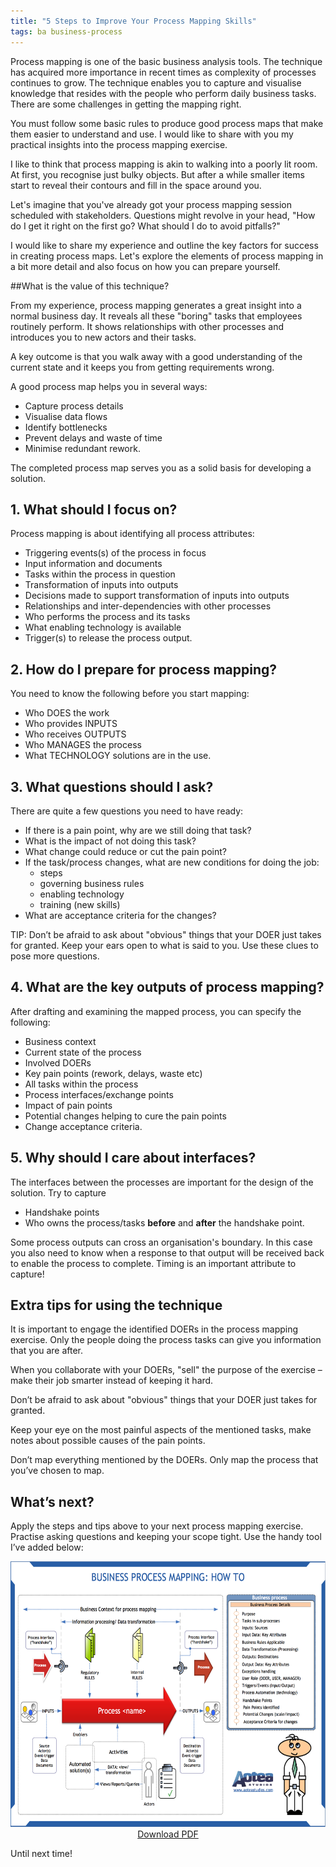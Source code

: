 ```yaml
---
title: "5 Steps to Improve Your Process Mapping Skills"
tags: ba business-process
---
```


Process mapping is one of the basic business analysis tools. The technique has acquired more importance in recent times as complexity of processes continues to grow.
The technique enables you to capture and visualise knowledge that resides with the people who perform daily business tasks. There are some challenges in getting the mapping right. 

You must follow some basic rules to produce good process maps that make them easier to understand and use. I would like to share with you my practical insights into the process mapping exercise.					

I like to think that process mapping is akin to walking into a poorly lit room. At first, you recognise just bulky objects. But after a while smaller items start to reveal their contours  and fill in the space around you. 

Let's imagine that you've already got your process mapping session scheduled with stakeholders. Questions might revolve in your head, "How do I get it right on the first go? What should I do to avoid pitfalls?" 

I would like to share my experience and outline the key factors for success in creating process maps. Let's explore the elements of process mapping in a bit more detail and also focus on how you can prepare yourself.

##What is the value of this technique?

From my experience, process mapping generates a great insight into a normal business day. It reveals all these "boring" tasks that employees routinely perform. It shows relationships with other processes and introduces you to new actors and their tasks.

A key outcome is that you walk away with a good understanding of the current state and it keeps you from getting requirements wrong.

A good process map helps you in several ways:
 
* Capture process details
* Visualise data flows
* Identify bottlenecks
* Prevent delays and waste of time
* Minimise redundant rework. 

The completed process map serves you as a solid basis for developing a solution.

## 1. What should I focus on?

Process mapping is about identifying all process attributes:

* Triggering events(s) of the process in focus
* Input information and documents
* Tasks within the process in question
* Transformation of inputs into outputs
* Decisions made to support transformation of inputs into outputs 
* Relationships and inter-dependencies with other processes
* Who performs the process and its tasks
* What enabling technology is available
* Trigger(s) to release the process output.

## 2. How do I prepare for process mapping?

You need to know the following before you start mapping:

* Who DOES the work
* Who provides INPUTS
* Who receives OUTPUTS
* Who MANAGES the process
* What TECHNOLOGY solutions are in the use.

## 3. What questions should I ask?

There are quite a few questions you need to have ready:

* If there is a pain point, why are we still doing that task?
* What is the impact of not doing this task?
* What change could reduce or cut the pain point?
* If the task/process changes, what are new conditions for doing the job:
    * steps
    * governing business rules
    * enabling technology 
    * training (new skills)
* What are acceptance criteria for the changes?

TIP: Don’t be afraid to ask about "obvious" things that your DOER just takes for granted. Keep your ears open to what is said to you. Use these clues to pose more questions.

## 4. What are the key outputs of process mapping?

After drafting and examining the mapped process, you can specify the following:

* Business context
* Current state of the process
* Involved DOERs
* Key pain points (rework, delays, waste etc)
* All tasks within the process
* Process interfaces/exchange points
* Impact of pain points
* Potential changes helping to cure the pain points 
* Change acceptance criteria.

## 5. Why should I care about interfaces?

The interfaces between the processes are important for the design of the solution. Try to capture 

* Handshake points
* Who owns the process/tasks **before** and **after** the handshake point.

Some process outputs can cross an organisation's boundary. In this case you also need to know when a response to that output will be received back to enable the process to complete. Timing is an important attribute to capture!

## Extra tips for using the technique

It is important to engage the identified DOERs in the process mapping exercise. Only the people doing the process tasks can give you information that you are after.

When you collaborate with your DOERs, "sell" the purpose of the exercise – make their job smarter instead of keeping it hard.

Don’t be afraid to ask about "obvious" things that your DOER just takes for granted.

Keep your eye on the most painful aspects of the mentioned tasks, make notes about possible causes of the pain points.

Don’t map everything mentioned by the DOERs. Only map the process that you’ve chosen to map.

## What’s next?

Apply the steps and tips above to your next process mapping exercise. Practise asking questions and keeping your scope tight. Use the handy tool I’ve added below:

<div style = "text-align: center">
    <a href = "/files/process-mapping.pdf"><img src = "/img/process-mapping.png" width = "600" height = "425" /></a><br/>
    <a href = "/files/process-mapping.pdf">Download PDF</a>
</div>

Until next time!


